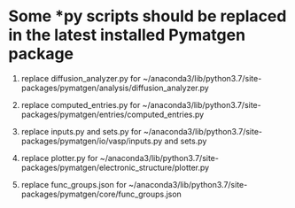 # Some *py scripts should be replaced in the latest installed Pymatgen package

1. replace diffusion_analyzer.py for ~/anaconda3/lib/python3.7/site-packages/pymatgen/analysis/diffusion_analyzer.py

2. replace computed_entries.py for ~/anaconda3/lib/python3.7/site-packages/pymatgen/entries/computed_entries.py

3. replace inputs.py and sets.py for ~/anaconda3/lib/python3.7/site-packages/pymatgen/io/vasp/inputs.py and sets.py

4. replace plotter.py for ~/anaconda3/lib/python3.7/site-packages/pymatgen/electronic_structure/plotter.py

5. replace func_groups.json for ~/anaconda3/lib/python3.7/site-packages/pymatgen/core/func_groups.json
